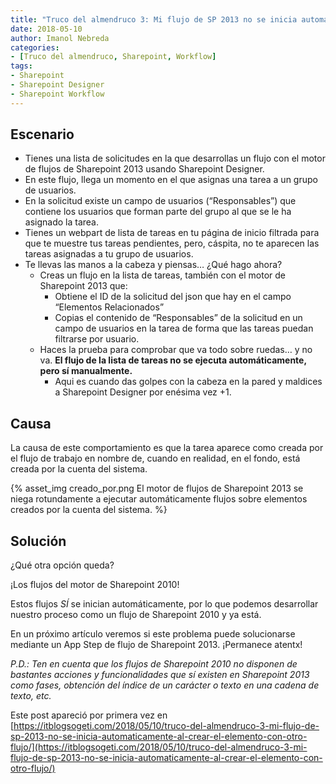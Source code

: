 ```yaml
---
title: "Truco del almendruco 3: Mi flujo de SP 2013 no se inicia automáticamente al crear el elemento con otro flujo"
date: 2018-05-10
author: Imanol Nebreda
categories:
- [Truco del almendruco, Sharepoint, Workflow]
tags:
- Sharepoint
- Sharepoint Designer
- Sharepoint Workflow
---
```


## Escenario

*   Tienes una lista de solicitudes en la que desarrollas un flujo con el motor de flujos de Sharepoint 2013 usando Sharepoint Designer.
*   En este flujo, llega un momento en el que asignas una tarea a un grupo de usuarios.
*   En la solicitud existe un campo de usuarios (“Responsables”) que contiene los usuarios que forman parte del grupo al que se le ha asignado la tarea.
*   Tienes un webpart de lista de tareas en tu página de inicio filtrada para que te muestre tus tareas pendientes, pero, cáspita, no te aparecen las tareas asignadas a tu grupo de usuarios.
*   Te llevas las manos a la cabeza y piensas… ¿Qué hago ahora?
    *   Creas un flujo en la lista de tareas, también con el motor de Sharepoint 2013 que:
        *   Obtiene el ID de la solicitud del json que hay en el campo “Elementos Relacionados”
        *   Copias el contenido de “Responsables” de la solicitud en un campo de usuarios en la tarea de forma que las tareas puedan filtrarse por usuario.
    *   Haces la prueba para comprobar que va todo sobre ruedas… y no va. **El flujo de la lista de tareas no se ejecuta automáticamente, pero sí manualmente.**
        *   Aqui es cuando das golpes con la cabeza en la pared y maldices a Sharepoint Designer por enésima vez +1.

## Causa

La causa de este comportamiento es que la tarea aparece como creada por el flujo de trabajo en nombre de, cuando en realidad, en el fondo, está creada por la cuenta del sistema.

{% asset_img creado_por.png El motor de flujos de Sharepoint 2013 se niega rotundamente a ejecutar automáticamente flujos sobre elementos creados por la cuenta del sistema. %}


## Solución

¿Qué otra opción queda?

¡Los flujos del motor de Sharepoint 2010!

Estos flujos _SÍ_ se inician automáticamente, por lo que podemos desarrollar nuestro proceso como un flujo de Sharepoint 2010 y ya está.

En un próximo artículo veremos si este problema puede solucionarse mediante un App Step de flujo de Sharepoint 2013. ¡Permanece atentx!

_P.D.: Ten en cuenta que los flujos de Sharepoint 2010 no disponen de bastantes acciones y funcionalidades que sí existen en Sharepoint 2013 como fases, obtención del índice de un carácter o texto en una cadena de texto, etc._

Este post apareció por primera vez en [https://itblogsogeti.com/2018/05/10/truco-del-almendruco-3-mi-flujo-de-sp-2013-no-se-inicia-automaticamente-al-crear-el-elemento-con-otro-flujo/](https://itblogsogeti.com/2018/05/10/truco-del-almendruco-3-mi-flujo-de-sp-2013-no-se-inicia-automaticamente-al-crear-el-elemento-con-otro-flujo/)